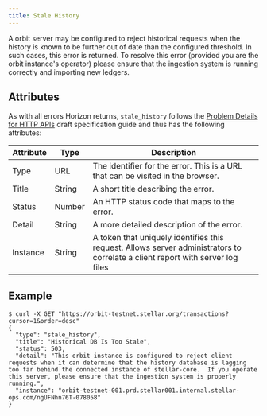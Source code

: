 ```yaml
---
title: Stale History
---
```


A orbit server may be configured to reject historical requests when the history is known to be further out of date than the configured threshold.  In such cases, this error is returned.  To resolve this error (provided you are the orbit instance's operator) please ensure that the ingestion system is running correctly and importing new ledgers.

## Attributes

As with all errors Horizon returns, `stale_history` follows the [Problem Details for HTTP APIs](https://tools.ietf.org/html/draft-ietf-appsawg-http-problem-00) draft specification guide and thus has the following attributes:

| Attribute | Type   | Description                                                                                                                     |
| --------- | ----   | ------------------------------------------------------------------------------------------------------------------------------- |
| Type      | URL    | The identifier for the error.  This is a URL that can be visited in the browser.                                                |
| Title     | String | A short title describing the error.                                                                                             |
| Status    | Number | An HTTP status code that maps to the error.                                                                                     |
| Detail    | String | A more detailed description of the error.                                                                                       |
| Instance  | String | A token that uniquely identifies this request. Allows server administrators to correlate a client report with server log files  |

## Example

```shell
$ curl -X GET "https://orbit-testnet.stellar.org/transactions?cursor=1&order=desc"
{
  "type": "stale_history",
  "title": "Historical DB Is Too Stale",
  "status": 503,
  "detail": "This orbit instance is configured to reject client requests when it can determine that the history database is lagging too far behind the connected instance of stellar-core.  If you operate this server, please ensure that the ingestion system is properly running.",
  "instance": "orbit-testnet-001.prd.stellar001.internal.stellar-ops.com/ngUFNhn76T-078058"
}
```
